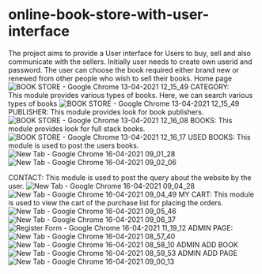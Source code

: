 # online-book-store-with-user-interface
The project aims to provide a User interface for Users to buy, sell and also communicate with the sellers. 
Initially user needs to create own userid and password. The user can choose the book required either brand new or renewed from other people who wish to sell their books.
Home page
![BOOK STORE - Google Chrome 13-04-2021 12_15_49](https://user-images.githubusercontent.com/69050468/117418119-aff48880-af38-11eb-86f5-575a065a2cfa.png)
CATEGORY:   
This module provides various types of books. Here, we can search various types of books 
![BOOK STORE - Google Chrome 13-04-2021 12_15_49](https://user-images.githubusercontent.com/69050468/117419559-5e4cfd80-af3a-11eb-80de-c390a4e7ee7c.png)
 PUBLISHER:
This module provides look for book publishers.
![BOOK STORE - Google Chrome 13-04-2021 12_16_08](https://user-images.githubusercontent.com/69050468/117419678-79b80880-af3a-11eb-8d92-7f460eed6a1f.png)
BOOKS:
This module provides look for full stack books.
![BOOK STORE - Google Chrome 13-04-2021 12_16_17](https://user-images.githubusercontent.com/69050468/117419835-9d7b4e80-af3a-11eb-8ccc-d17dc735e6d1.png)
USED BOOKS:
	This module is used to post the users books.
	![New Tab - Google Chrome 16-04-2021 09_01_28](https://user-images.githubusercontent.com/69050468/117455453-d3352d00-af64-11eb-877c-30f4cbb3427b.png)
	![New Tab - Google Chrome 16-04-2021 09_02_06](https://user-images.githubusercontent.com/69050468/117455819-2c04c580-af65-11eb-9304-6c6b806ea960.png)

CONTACT:
This module is used to post the query about the website by the user.
![New Tab - Google Chrome 16-04-2021 09_04_28](https://user-images.githubusercontent.com/69050468/117455912-463ea380-af65-11eb-8cd9-af6902496d68.png)
![New Tab - Google Chrome 16-04-2021 09_04_49](https://user-images.githubusercontent.com/69050468/117455938-4d65b180-af65-11eb-86bd-fb67a2ffb140.png)
MY CART:
This module is used to view the cart of the purchase list for placing the orders.
![New Tab - Google Chrome 16-04-2021 09_05_46](https://user-images.githubusercontent.com/69050468/117456065-6c644380-af65-11eb-86b8-53fb415cb3d3.png)
![New Tab - Google Chrome 16-04-2021 09_06_37](https://user-images.githubusercontent.com/69050468/117456084-71c18e00-af65-11eb-8d7a-3944555afdf1.png)
![Register Form - Google Chrome 16-04-2021 11_19_12](https://user-images.githubusercontent.com/69050468/117456126-80a84080-af65-11eb-99f0-dd08b7303bf9.png)
ADMIN PAGE:
![New Tab - Google Chrome 16-04-2021 08_57_40](https://user-images.githubusercontent.com/69050468/117456198-9158b680-af65-11eb-8f65-bce755f934ea.png)
![New Tab - Google Chrome 16-04-2021 08_58_10](https://user-images.githubusercontent.com/69050468/117456231-987fc480-af65-11eb-8ab6-4b1a7bf62b49.png)
ADMIN ADD BOOK
![New Tab - Google Chrome 16-04-2021 08_59_53](https://user-images.githubusercontent.com/69050468/117456350-b9481a00-af65-11eb-8a16-3aa8d77fdb54.png)
ADMIN ADD PAGE
![New Tab - Google Chrome 16-04-2021 09_00_13](https://user-images.githubusercontent.com/69050468/117456371-be0cce00-af65-11eb-9944-f79039b69c6e.png)





